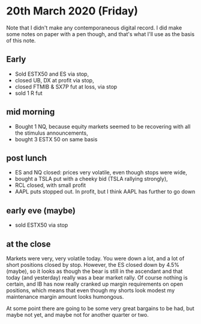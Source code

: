 # 20th March 2020 \(Friday\)

Note that I didn't make any contemporaneous digital record. I did make some notes on paper with a pen though, and that's what I'll use as the basis of this note.

## Early

* Sold ESTX50 and ES via stop,
* closed UB, DX at profit via stop,
* closed FTMIB & SX7P fut at loss, via stop
* sold 1 R fut

## mid morning

* Bought 1 NQ, because equity markets seemed to be recovering with all the stimulus announcements,
* bought 3 ESTX 50 on same basis

## post lunch

* ES and NQ closed: prices very volatile, even though stops were wide,
* bought a TSLA put with a cheeky bid \(TSLA rallying strongly\),
* RCL closed, with small profit
* AAPL puts stopped out. In profit, but I think AAPL has further to go down

## early eve \(maybe\)

* sold ESTX50 via stop

## at the close

Markets were very, very volatile today. You were down a lot, and a lot of short positions closed by stop. However, the ES closed down by 4.5% \(maybe\), so it looks as though the bear is still in the ascendant and that today \(and yesterday\) really was a bear market rally. Of course nothing is certain, and IB has now really cranked up margin requirements on open positions, which means that even though my shorts look modest my maintenance margin amount looks humongous.

At some point there are going to be some very great bargains to be had, but maybe not yet, and maybe not for another quarter or two.

